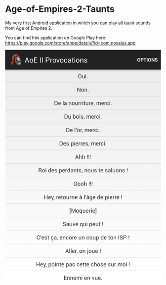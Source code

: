 Age-of-Empires-2-Taunts
=======================

My very first Android application in which you can play all taunt sounds from Age of Empires 2.

You can find this application on Google Play here: https://play.google.com/store/apps/details?id=com.noxalus.app

![Screenshot](https://github.com/Noxalus/Age-of-Empires-2-Taunts/blob/master/Screenshots/aoe2_taunts_list.jpg)
